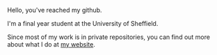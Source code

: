 Hello, you've reached my github.

I'm a final year student at the University of Sheffield.

Since most of my work is in private repositories, you can find out more about what I do at [my website](https://www.joetorsney.com).